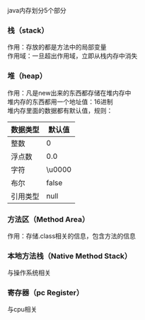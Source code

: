 java内存划分5个部分
### 栈（stack）
作用：存放的都是方法中的局部变量  
作用域：一旦超出作用域，立即从栈内存中消失
### 堆（heap）
作用：凡是new出来的东西都存储在堆内存中  
堆内存的东西都用一个地址值：16进制  
堆内存里面的数据都有默认值，规则：  

数据类型 | 默认值
---|---
整数 | 0
浮点数| 0.0
字符|\u0000
布尔|false
引用类型|null
###  方法区（Method Area）
作用：存储.class相关的信息，包含方法的信息  
### 本地方法栈（Native Method Stack）
与操作系统相关  
### 寄存器（pc Register）
与cpu相关  
